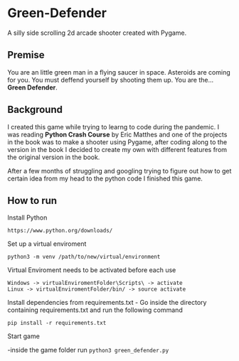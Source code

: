 # Green-Defender

A silly side scrolling 2d arcade shooter created with Pygame.

## Premise

You are an little green man in a flying saucer in space. Asteroids are coming for you. You must deffend yourself by shooting them up. You are the... **Green Defender**.

## Background
I created this game while trying to learng to code during the pandemic. I was reading **Python Crash Course** by Eric Matthes and one of the projects in the book was to make a shooter using Pygame, after coding along to the version in the book I decided to create my own with different features from the original version in the book.

After a few months of struggling and googling trying to figure out how to get certain idea from my head to the python code I finished this game.

## How to run

Install Python

    https://www.python.org/downloads/

Set up a virtual enviroment

    python3 -m venv /path/to/new/virtual/environment

Virtual Enviroment needs to be activated before each use

    Windows -> virtualEnviromentFolder\Scripts\ -> activate
    Linux -> virtualEnviromentFolder/bin/ -> source activate
    
Install dependencies from requirements.txt - Go inside the directory containing requirements.txt and run the following command

    pip install -r requirements.txt

Start game

-inside the game folder run ```python3 green_defender.py```
